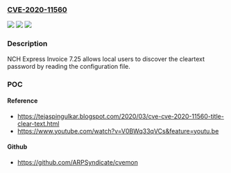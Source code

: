 ### [CVE-2020-11560](https://cve.mitre.org/cgi-bin/cvename.cgi?name=CVE-2020-11560)
![](https://img.shields.io/static/v1?label=Product&message=n%2Fa&color=blue)
![](https://img.shields.io/static/v1?label=Version&message=n%2Fa&color=blue)
![](https://img.shields.io/static/v1?label=Vulnerability&message=n%2Fa&color=brighgreen)

### Description

NCH Express Invoice 7.25 allows local users to discover the cleartext password by reading the configuration file.

### POC

#### Reference
- https://tejaspingulkar.blogspot.com/2020/03/cve-cve-2020-11560-title-clear-text.html
- https://www.youtube.com/watch?v=V0BWq33qVCs&feature=youtu.be

#### Github
- https://github.com/ARPSyndicate/cvemon

